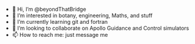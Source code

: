 - 👋 Hi, I’m @beyondThatBridge
- 👀 I’m interested in botany, engineering, Maths, and stuff
- 🌱 I’m currently learning git and fortran
- 💞️ I’m looking to collaborate on Apollo Guidance and Control simulators
- 📫 How to reach me: just message me

<!---
beyondThatBridge/beyondThatBridge is a ✨ special ✨ repository because its `README.md` (this file) appears on your GitHub profile.
You can click the Preview link to take a look at your changes.
--->
